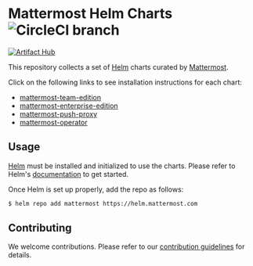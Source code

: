 # Mattermost Helm Charts ![CircleCI branch](https://img.shields.io/circleci/project/github/mattermost/mattermost-helm/master.svg)
[![Artifact Hub](https://img.shields.io/endpoint?url=https://artifacthub.io/badge/repository/mattermost)](https://artifacthub.io/packages/search?repo=mattermost)

This repository collects a set of [Helm](https://helm.sh) charts curated by [Mattermost](https://www.mattermost.com).

Click on the following links to see installation instructions for each chart:

- [mattermost-team-edition](charts/mattermost-team-edition/)
- [mattermost-enterprise-edition](charts/mattermost-enterprise-edition/)
- [mattermost-push-proxy](charts/mattermost-push-proxy/)
- [mattermost-operator](charts/mattermost-operator/)

## Usage

[Helm](https://helm.sh) must be installed and initialized to use the charts.
Please refer to Helm's [documentation](https://helm.sh/docs/) to get started.

Once Helm is set up properly, add the repo as follows:

```bash
$ helm repo add mattermost https://helm.mattermost.com
```

## Contributing

We welcome contributions.
Please refer to our [contribution guidelines](CONTRIBUTING.md) for details.
